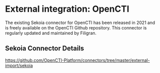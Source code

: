 # External integration: OpenCTI

The existing Sekoia connector for OpenCTI has been released in 2021 and is freely available on the OpenCTI Github repository. This connector is regularly updated and maintained by Filigran.

## Sekoia Connector Details

https://github.com/OpenCTI-Platform/connectors/tree/master/external-import/sekoia